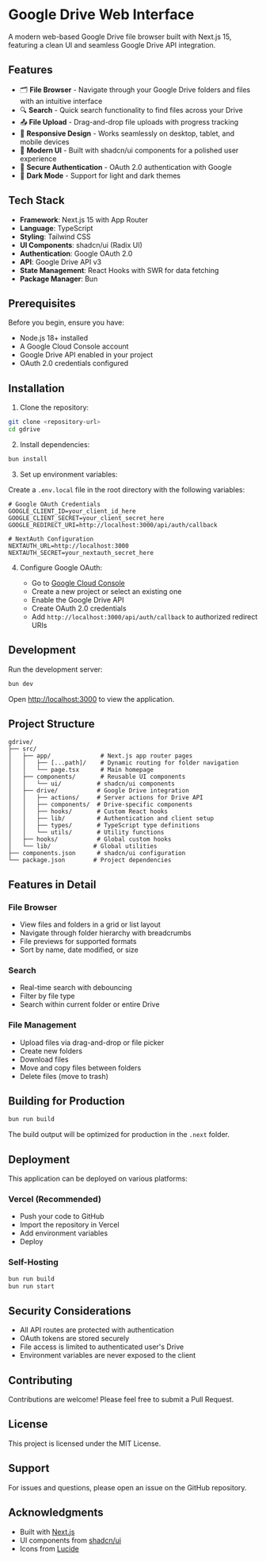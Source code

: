 # Google Drive Web Interface

A modern web-based Google Drive file browser built with Next.js 15, featuring a clean UI and seamless Google Drive API integration.

## Features

- 🗂️ **File Browser** - Navigate through your Google Drive folders and files with an intuitive interface
- 🔍 **Search** - Quick search functionality to find files across your Drive
- 📤 **File Upload** - Drag-and-drop file uploads with progress tracking
- 📱 **Responsive Design** - Works seamlessly on desktop, tablet, and mobile devices
- 🎨 **Modern UI** - Built with shadcn/ui components for a polished user experience
- 🔐 **Secure Authentication** - OAuth 2.0 authentication with Google
- 🌙 **Dark Mode** - Support for light and dark themes

## Tech Stack

- **Framework**: Next.js 15 with App Router
- **Language**: TypeScript
- **Styling**: Tailwind CSS
- **UI Components**: shadcn/ui (Radix UI)
- **Authentication**: Google OAuth 2.0
- **API**: Google Drive API v3
- **State Management**: React Hooks with SWR for data fetching
- **Package Manager**: Bun

## Prerequisites

Before you begin, ensure you have:

- Node.js 18+ installed
- A Google Cloud Console account
- Google Drive API enabled in your project
- OAuth 2.0 credentials configured

## Installation

1. Clone the repository:
```bash
git clone <repository-url>
cd gdrive
```

2. Install dependencies:
```bash
bun install
```

3. Set up environment variables:

Create a `.env.local` file in the root directory with the following variables:

```env
# Google OAuth Credentials
GOOGLE_CLIENT_ID=your_client_id_here
GOOGLE_CLIENT_SECRET=your_client_secret_here
GOOGLE_REDIRECT_URI=http://localhost:3000/api/auth/callback

# NextAuth Configuration
NEXTAUTH_URL=http://localhost:3000
NEXTAUTH_SECRET=your_nextauth_secret_here
```

4. Configure Google OAuth:

   - Go to [Google Cloud Console](https://console.cloud.google.com/)
   - Create a new project or select an existing one
   - Enable the Google Drive API
   - Create OAuth 2.0 credentials
   - Add `http://localhost:3000/api/auth/callback` to authorized redirect URIs

## Development

Run the development server:

```bash
bun dev
```

Open [http://localhost:3000](http://localhost:3000) to view the application.

## Project Structure

```
gdrive/
├── src/
│   ├── app/              # Next.js app router pages
│   │   ├── [...path]/    # Dynamic routing for folder navigation
│   │   └── page.tsx      # Main homepage
│   ├── components/       # Reusable UI components
│   │   └── ui/          # shadcn/ui components
│   ├── drive/           # Google Drive integration
│   │   ├── actions/     # Server actions for Drive API
│   │   ├── components/  # Drive-specific components
│   │   ├── hooks/       # Custom React hooks
│   │   ├── lib/         # Authentication and client setup
│   │   ├── types/       # TypeScript type definitions
│   │   └── utils/       # Utility functions
│   ├── hooks/           # Global custom hooks
│   └── lib/            # Global utilities
├── components.json      # shadcn/ui configuration
└── package.json        # Project dependencies
```

## Features in Detail

### File Browser
- View files and folders in a grid or list layout
- Navigate through folder hierarchy with breadcrumbs
- File previews for supported formats
- Sort by name, date modified, or size

### Search
- Real-time search with debouncing
- Filter by file type
- Search within current folder or entire Drive

### File Management
- Upload files via drag-and-drop or file picker
- Create new folders
- Download files
- Move and copy files between folders
- Delete files (move to trash)

## Building for Production

```bash
bun run build
```

The build output will be optimized for production in the `.next` folder.

## Deployment

This application can be deployed on various platforms:

### Vercel (Recommended)
- Push your code to GitHub
- Import the repository in Vercel
- Add environment variables
- Deploy

### Self-Hosting
```bash
bun run build
bun run start
```

## Security Considerations

- All API routes are protected with authentication
- OAuth tokens are stored securely
- File access is limited to authenticated user's Drive
- Environment variables are never exposed to the client

## Contributing

Contributions are welcome! Please feel free to submit a Pull Request.

## License

This project is licensed under the MIT License.

## Support

For issues and questions, please open an issue on the GitHub repository.

## Acknowledgments

- Built with [Next.js](https://nextjs.org/)
- UI components from [shadcn/ui](https://ui.shadcn.com/)
- Icons from [Lucide](https://lucide.dev/)